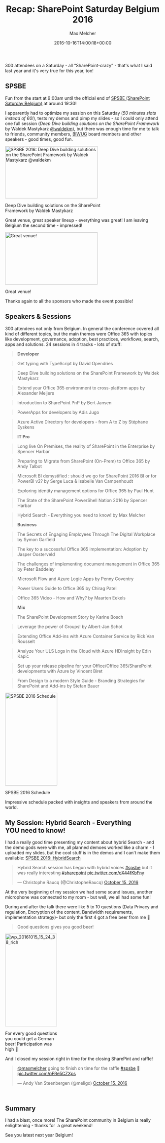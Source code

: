 ﻿---
title: 'Recap: SharePoint Saturday Belgium 2016'
author: Max Melcher
aliases:
   - "/post/2016-10-16-recap-sharepoint-saturday-belgium-2016/"
2016: "10"
type: post
date: 2016-10-16T14:00:18+00:00
url: /2016/10/recap-sharepoint-saturday-belgium-2016/
categories:
  - Community
  - Hybrid
  - ITPro
  - Office 365
  - SharePoint 2013
  - SharePoint 2016
  - SharePoint Saturday

---
300 attendees on a Saturday - all “SharePoint-crazy” - that's what I said last year and it's very true for this year, too!

## SPSBE

Fun from the start at 9:00am until the official end of [SPSBE (SharePoint Saturday Belgium)][1] at around 19:30!
  
I apparently had to optimize my session on this Saturday (_50 minutes slots instead of 60!_), tests my demos and pimp my slides - so I could only attend one full session (_Deep Dive building solutions on the SharePoint Framework_ by Waldek Mastykarz [@waldekm][2]), but there was enough time for me to talk to friends, community members, [BIWUG][3] board members and other speakers - good times, good fun.

<div id="attachment_2499" style="width: 310px" class="wp-caption aligncenter">
  <a href="https://melcher.it/wp-content/uploads/WP_20161015_10_33_27_Rich.jpg"><img data-attachment-id="2499" data-permalink="https://melcher.it/2016/10/recap-sharepoint-saturday-belgium-2016/wp_20161015_10_33_27_rich/" data-orig-file="https://melcher.it/wp-content/uploads/WP_20161015_10_33_27_Rich.jpg" data-orig-size="5258,2960" data-comments-opened="1" data-image-meta="{&quot;aperture&quot;:&quot;1.9&quot;,&quot;credit&quot;:&quot;&quot;,&quot;camera&quot;:&quot;Lumia 950&quot;,&quot;caption&quot;:&quot;&quot;,&quot;created_timestamp&quot;:&quot;1476527607&quot;,&quot;copyright&quot;:&quot;&quot;,&quot;focal_length&quot;:&quot;0&quot;,&quot;iso&quot;:&quot;125&quot;,&quot;shutter_speed&quot;:&quot;0.040018&quot;,&quot;title&quot;:&quot;&quot;,&quot;orientation&quot;:&quot;1&quot;}" data-image-title="SPSBE 2016: SharePoint Framework" data-image-description="" data-medium-file="https://melcher.it/wp-content/uploads/WP_20161015_10_33_27_Rich-300x169.jpg" data-large-file="https://melcher.it/wp-content/uploads/WP_20161015_10_33_27_Rich-1024x576.jpg" class="wp-image-2499 size-medium" src="https://melcher.it/wp-content/uploads/WP_20161015_10_33_27_Rich-300x169.jpg" alt="SPSBE 2016: Deep Dive building solutions on the SharePoint Framework by Waldek Mastykarz @waldekm" width="300" height="169" srcset="https://melcher.it/wp-content/uploads/WP_20161015_10_33_27_Rich-300x169.jpg 300w, https://melcher.it/wp-content/uploads/WP_20161015_10_33_27_Rich-768x432.jpg 768w, https://melcher.it/wp-content/uploads/WP_20161015_10_33_27_Rich-1024x576.jpg 1024w, https://melcher.it/wp-content/uploads/WP_20161015_10_33_27_Rich-930x524.jpg 930w, https://melcher.it/wp-content/uploads/WP_20161015_10_33_27_Rich-765x431.jpg 765w" sizes="(max-width: 300px) 100vw, 300px" /></a>
  
  <p class="wp-caption-text">
    Deep Dive building solutions on the SharePoint Framework by Waldek Mastykarz
  </p>
</div>

Great venue, great speaker lineup - everything was great! I am leaving Belgium the second time - impressed!

<div id="attachment_2498" style="width: 310px" class="wp-caption aligncenter">
  <a href="https://melcher.it/wp-content/uploads/WP_20161015_17_14_54_Rich.jpg"><img data-attachment-id="2498" data-permalink="https://melcher.it/2016/10/recap-sharepoint-saturday-belgium-2016/wp_20161015_17_14_54_rich/" data-orig-file="https://melcher.it/wp-content/uploads/WP_20161015_17_14_54_Rich.jpg" data-orig-size="5144,2896" data-comments-opened="1" data-image-meta="{&quot;aperture&quot;:&quot;1.9&quot;,&quot;credit&quot;:&quot;&quot;,&quot;camera&quot;:&quot;Lumia 950&quot;,&quot;caption&quot;:&quot;&quot;,&quot;created_timestamp&quot;:&quot;1476551695&quot;,&quot;copyright&quot;:&quot;&quot;,&quot;focal_length&quot;:&quot;0&quot;,&quot;iso&quot;:&quot;200&quot;,&quot;shutter_speed&quot;:&quot;0.043154&quot;,&quot;title&quot;:&quot;&quot;,&quot;orientation&quot;:&quot;1&quot;}" data-image-title="SPS2016: Venue" data-image-description="" data-medium-file="https://melcher.it/wp-content/uploads/WP_20161015_17_14_54_Rich-300x169.jpg" data-large-file="https://melcher.it/wp-content/uploads/WP_20161015_17_14_54_Rich-1024x576.jpg" class="size-medium wp-image-2498" src="https://melcher.it/wp-content/uploads/WP_20161015_17_14_54_Rich-300x169.jpg" alt="Great venue!" width="300" height="169" srcset="https://melcher.it/wp-content/uploads/WP_20161015_17_14_54_Rich-300x169.jpg 300w, https://melcher.it/wp-content/uploads/WP_20161015_17_14_54_Rich-768x432.jpg 768w, https://melcher.it/wp-content/uploads/WP_20161015_17_14_54_Rich-1024x576.jpg 1024w, https://melcher.it/wp-content/uploads/WP_20161015_17_14_54_Rich-930x524.jpg 930w, https://melcher.it/wp-content/uploads/WP_20161015_17_14_54_Rich-765x431.jpg 765w" sizes="(max-width: 300px) 100vw, 300px" /></a>
  
  <p class="wp-caption-text">
    Great venue!
  </p>
</div>

Thanks again to all the sponsors who made the event possible!

## Speakers & Sessions

300 attendees not only from Belgium. In general the conference covered all kind of different topics, but the main themes were Office 365 with topics like development, governance, adoption, best practices, workflows, search, apps and solutions. 24 sessions in 4 tracks - lots of stuff:

> **Developer**
  
> Get typing with TypeScript by David Opendries
  
> Deep Dive building solutions on the SharePoint Framework by Waldek Mastykarz
  
> Extend your Office 365 environment to cross-platform apps by Alexander Meijers
  
> Introduction to SharePoint PnP by Bert Jansen
  
> PowerApps for developers by Adis Jugo
  
> Azure Active Directory for developers - from A to Z by Stéphane Eyskens
> 
> **IT Pro**
  
> Long live On Premises, the reality of SharePoint in the Enterprise by Spencer Harbar
  
> Preparing to Migrate from SharePoint (On-Prem) to Office 365 by Andy Talbot
  
> Microsoft BI demystified : should we go for SharePoint 2016 BI or for PowerBI v2? by Serge Luca & Isabelle Van Campenhoudt
  
> Exploring identity management options for Office 365 by Paul Hunt
  
> The State of the SharePoint PowerShell Nation 2016 by Spencer Harbar
  
> Hybrid Search - Everything you need to know! by Max Melcher
> 
> **Business**
  
> The Secrets of Engaging Employees Through The Digital Workplace by Symon Garfield
  
> The key to a successful Office 365 implementation: Adoption by Jasper Oosterveld
  
> The challenges of implementing document management in Office 365 by Peter Baddeley
  
> Microsoft Flow and Azure Logic Apps by Penny Coventry
  
> Power Users Guide to Office 365 by Chirag Patel
  
> Office 365 Video - How and Why? by Maarten Eekels
> 
> **Mix**
  
> The SharePoint Development Story by Karine Bosch
  
> Leverage the power of Groups! by Albert-Jan Schot
  
> Extending Office Add-ins with Azure Container Service by Rick Van Rousselt
  
> Analyze Your ULS Logs in the Cloud with Azure HDInsight by Edin Kapic
  
> Set up your release pipeline for your Office/Office 365/SharePoint developments with Azure by Vincent Biret
  
> From Design to a modern Style Guide - Branding Strategies for SharePoint and Add-ins by Stefan Bauer

<div id="attachment_2496" style="width: 179px" class="wp-caption aligncenter">
  <a href="https://melcher.it/wp-content/uploads/WP_20161015_15_05_27_Rich-e1476620760772.jpg"><img data-attachment-id="2496" data-permalink="https://melcher.it/2016/10/recap-sharepoint-saturday-belgium-2016/wp_20161015_15_05_27_rich/" data-orig-file="https://melcher.it/wp-content/uploads/WP_20161015_15_05_27_Rich-e1476620760772.jpg" data-orig-size="2976,5296" data-comments-opened="1" data-image-meta="{&quot;aperture&quot;:&quot;1.9&quot;,&quot;credit&quot;:&quot;&quot;,&quot;camera&quot;:&quot;Lumia 950&quot;,&quot;caption&quot;:&quot;&quot;,&quot;created_timestamp&quot;:&quot;1476543927&quot;,&quot;copyright&quot;:&quot;&quot;,&quot;focal_length&quot;:&quot;0&quot;,&quot;iso&quot;:&quot;160&quot;,&quot;shutter_speed&quot;:&quot;0.040051&quot;,&quot;title&quot;:&quot;&quot;,&quot;orientation&quot;:&quot;6&quot;}" data-image-title="SPSBE 2016 Schedule" data-image-description="" data-medium-file="https://melcher.it/wp-content/uploads/WP_20161015_15_05_27_Rich-e1476620760772-169x300.jpg" data-large-file="https://melcher.it/wp-content/uploads/WP_20161015_15_05_27_Rich-e1476620760772-575x1024.jpg" class="size-medium wp-image-2496" src="https://melcher.it/wp-content/uploads/WP_20161015_15_05_27_Rich-e1476620760772-169x300.jpg" alt="SPSBE 2016 Schedule" width="169" height="300" srcset="https://melcher.it/wp-content/uploads/WP_20161015_15_05_27_Rich-e1476620760772-169x300.jpg 169w, https://melcher.it/wp-content/uploads/WP_20161015_15_05_27_Rich-e1476620760772-768x1367.jpg 768w, https://melcher.it/wp-content/uploads/WP_20161015_15_05_27_Rich-e1476620760772-575x1024.jpg 575w, https://melcher.it/wp-content/uploads/WP_20161015_15_05_27_Rich-e1476620760772-523x930.jpg 523w, https://melcher.it/wp-content/uploads/WP_20161015_15_05_27_Rich-e1476620760772-765x1361.jpg 765w" sizes="(max-width: 169px) 100vw, 169px" /></a>
  
  <p class="wp-caption-text">
    SPSBE 2016 Schedule
  </p>
</div>

Impressive schedule packed with insights and speakers from around the world.

## My Session: Hybrid Search - Everything YOU need to know!

I had a really good time presenting my content about hybrid Search - and the demo gods were with me, all planned demoes worked like a charm - I uploaded my slides, but the cool stuff is in the demos and I can't make them available: [SPSBE 2016: HybridSearch][4]

<blockquote class="twitter-tweet" data-width="500">
  <p lang="en" dir="ltr">
    Hybrid Search session has begun with hybrid voices <a href="https://twitter.com/hashtag/spsbe?src=hash">#spsbe</a> but it was really interesting <a href="https://twitter.com/hashtag/sharepoint?src=hash">#sharepoint</a> <a href="https://t.co/oX44fKbFny">pic.twitter.com/oX44fKbFny</a>
  </p>
  
  <p>
    &mdash; Christophe Raucq (@ChristopheRaucq) <a href="https://twitter.com/ChristopheRaucq/status/787307837596762113">October 15, 2016</a>
  </p>
</blockquote>



At the very beginning of my session we had some sound issues, another microphone was connected to my room - but well, we all had some fun!

During and after the talk there were like 5 to 10 questions (Data Privacy and regulation, Encryption of the content, Bandwidth requirements, implementation strategy)- but only the first 4 got a free beer from me 🙂

> Good questions gives you good beer!

<div id="attachment_2497" style="width: 178px" class="wp-caption aligncenter">
  <a href="https://melcher.it/wp-content/uploads/WP_20161015_15_24_38_Rich.jpg"><img data-attachment-id="2497" data-permalink="https://melcher.it/2016/10/recap-sharepoint-saturday-belgium-2016/wp_20161015_15_24_38_rich/" data-orig-file="https://melcher.it/wp-content/uploads/WP_20161015_15_24_38_Rich-e1476621443734.jpg" data-orig-size="2960,5280" data-comments-opened="1" data-image-meta="{&quot;aperture&quot;:&quot;1.9&quot;,&quot;credit&quot;:&quot;&quot;,&quot;camera&quot;:&quot;Lumia 950&quot;,&quot;caption&quot;:&quot;&quot;,&quot;created_timestamp&quot;:&quot;1476545078&quot;,&quot;copyright&quot;:&quot;&quot;,&quot;focal_length&quot;:&quot;0&quot;,&quot;iso&quot;:&quot;50&quot;,&quot;shutter_speed&quot;:&quot;0.03&quot;,&quot;title&quot;:&quot;&quot;,&quot;orientation&quot;:&quot;6&quot;}" data-image-title="wp_20161015_15_24_38_rich" data-image-description="" data-medium-file="https://melcher.it/wp-content/uploads/WP_20161015_15_24_38_Rich-e1476621443734-168x300.jpg" data-large-file="https://melcher.it/wp-content/uploads/WP_20161015_15_24_38_Rich-e1476621443734-574x1024.jpg" class="wp-image-2497 size-medium" src="https://melcher.it/wp-content/uploads/WP_20161015_15_24_38_Rich-e1476621443734-168x300.jpg" alt="wp_20161015_15_24_38_rich" width="168" height="300" srcset="https://melcher.it/wp-content/uploads/WP_20161015_15_24_38_Rich-e1476621443734-168x300.jpg 168w, https://melcher.it/wp-content/uploads/WP_20161015_15_24_38_Rich-e1476621443734-768x1370.jpg 768w, https://melcher.it/wp-content/uploads/WP_20161015_15_24_38_Rich-e1476621443734-574x1024.jpg 574w, https://melcher.it/wp-content/uploads/WP_20161015_15_24_38_Rich-e1476621443734-521x930.jpg 521w, https://melcher.it/wp-content/uploads/WP_20161015_15_24_38_Rich-e1476621443734-765x1365.jpg 765w" sizes="(max-width: 168px) 100vw, 168px" /></a>
  
  <p class="wp-caption-text">
    For every good questions you could get a German beer! Participation was high 🙂
  </p>
</div>

And I closed my session right in time for the closing SharePint and raffle!

<blockquote class="twitter-tweet" data-width="500">
  <p lang="en" dir="ltr">
    <a href="https://twitter.com/maxmelcher">@maxmelcher</a> going to finish on time for the raffle <a href="https://twitter.com/hashtag/spsbe?src=hash">#spsbe</a> 🙂 <a href="https://t.co/pFRe5CZXps">pic.twitter.com/pFRe5CZXps</a>
  </p>
  
  <p>
    &mdash; Andy Van Steenbergen (@meligo) <a href="https://twitter.com/meligo/status/787307513100247040">October 15, 2016</a>
  </p>
</blockquote>



&nbsp;

## Summary

I had a blast, once more! The SharePoint community in Belgium is really enlightening - thanks for  a great weekend!

See you latest next year Belgium!

 [1]: http://www.spsevents.org/city/Brussels/Brussels2016
 [2]: https://twitter.com/waldekm
 [3]: http://biwug.be
 [4]: http://melcher.it/s/8T
